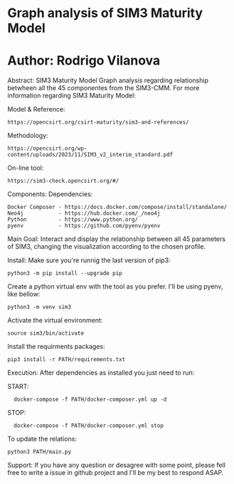 # Graph analysis of SIM3 Maturity Model
# Author: Rodrigo Vilanova


Abstract:
  SIM3 Maturity Model Graph analysis regarding relationship betwheen all the 45 componentes from the SIM3-CMM.
  For more information regarding SIM3 Maturity Model:

  Model & Reference:

    https://opencsirt.org/csirt-maturity/sim3-and-references/
    
  Methodology:

    https://opencsirt.org/wp-content/uploads/2023/11/SIM3_v2_interim_standard.pdf
    
  On-line tool:

    https://sim3-check.opencsirt.org/#/

Components:
  Dependencies:

    Docker Composer - https://docs.docker.com/compose/install/standalone/
    Neo4j           - https://hub.docker.com/_/neo4j 
    Python          - https://www.python.org/
    pyenv           - https://github.com/pyenv/pyenv
    
Main Goal:
  Interact and display the relationship between all 45 parameters of SIM3, changing the visualization according to the chosen profile.

Install:
  Make sure you're runnig the last version of pip3:

    python3 -m pip install --upgrade pip

  Create a python virtual env with the tool as you prefer. I'll be using pyenv, like bellow:

    python3 -m venv sim3

  Activate the virtual environment:

    source sim3/bin/activate

  Install the requirments packages:

    pip3 install -r PATH/requirements.txt


Execution:
  After dependencies as installed you just need to run:
  
  START:

      docker-compose -f PATH/docker-composer.yml up -d 
    
  STOP:

      docker-compose -f PATH/docker-composer.yml stop

  To update the relations:

    python3 PATH/main.py

  
Support:
  If you have any question or desagree with some point, please fell free to write a issue in github project and I'll be my best to respond ASAP.
